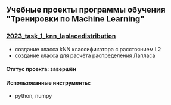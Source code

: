 ## Учебные проекты программы обучения "Тренировки по Machine Learning"

### [2023_task_1_knn_laplacedistribution](https://github.com/denis-42ds/machine_learning_training/tree/ml_training/2023_task_1_knn_laplacedistribution)
- создание класса kNN классификатора с расстоянием L2
- создание класса для расчёта распределения Лапласа
#### Статус проекта: завершён
#### Использованные инструменты: 
- python, numpy


